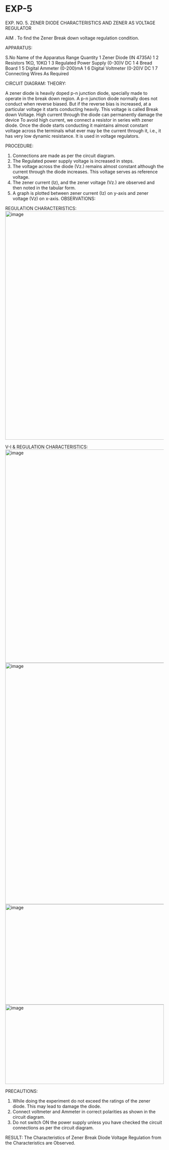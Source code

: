 # EXP-5
EXP. NO. 5. 		ZENER DIODE CHARACTERISTICS AND ZENER AS VOLTAGE REGULATOR

AIM
. To find the Zener Break down voltage regulation condition.

APPARATUS:

S.No	Name of the Apparatus	Range	Quantity
1	Zener Diode (IN 4735A)		1
2	Resistors	1KΩ, 10KΩ	1
3	Regulated Power Supply	(0-30)V DC	1
4	Bread Board		1
5	Digital Ammeter	(0-200)mA	1
6	Digital Voltmeter	(0-20)V DC	1
7	Connecting Wires	As Required	

CIRCUIT DIAGRAM:
THEORY:
	
A zener diode is heavily doped p-n junction diode, specially made to operate in the break down region. A p-n junction diode normally does not conduct when reverse biased. But if the reverse bias is increased, at a particular voltage it starts conducting heavily. This voltage is called Break down Voltage. High current through the diode can permanently damage the device To avoid high current, we connect a resistor in series with zener diode. Once the diode starts conducting it maintains almost constant voltage across the terminals what ever may be the current through it, i.e., it has very low dynamic resistance. It is used in voltage regulators.

PROCEDURE:

1. Connections are made as per the circuit diagram.
2. The Regulated power supply voltage is increased in steps.
3. The voltage across the diode (Vz.) remains almost constant although the current through the diode increases. This voltage serves as reference voltage.
4. The zener current (lz), and the zener voltage (Vz.) are observed and then noted in the tabular form.
4. A graph is plotted between zener current (Iz) on y-axis and zener voltage (Vz) on x-axis.
OBSERVATIONS:

REGULATION CHARACTERISTICS:
<img width="980" height="725" alt="image" src="https://github.com/user-attachments/assets/c3bb8efe-4a32-4090-8197-f1936ea87ff9" />

V-I & REGULATION CHARACTERISTICS:
<img width="895" height="676" alt="image" src="https://github.com/user-attachments/assets/11e8b092-00bb-4136-9f70-30683566d891" />
<img width="562" height="765" alt="image" src="https://github.com/user-attachments/assets/418f32ec-386c-4cbe-aea1-c92c61dd69ac" />
<img width="740" height="318" alt="image" src="https://github.com/user-attachments/assets/d8dfea16-d3b4-42f7-b974-3e1a707fc2e0" />
<img width="504" height="252" alt="image" src="https://github.com/user-attachments/assets/37767f3d-8e44-4a0e-882c-90eaaaefb51a" />

PRECAUTIONS:

1. While doing the experiment do not exceed the ratings of the zener diode. This may lead to damage the diode.
2. Connect voltmeter and Ammeter in correct polarities as shown in the circuit diagram.
3. Do not switch ON the power supply unless you have checked the circuit connections as per the circuit diagram.

RESULT:
The Characteristics of Zener Break Diode Voltage Regulation from the Characteristics are Observed.
